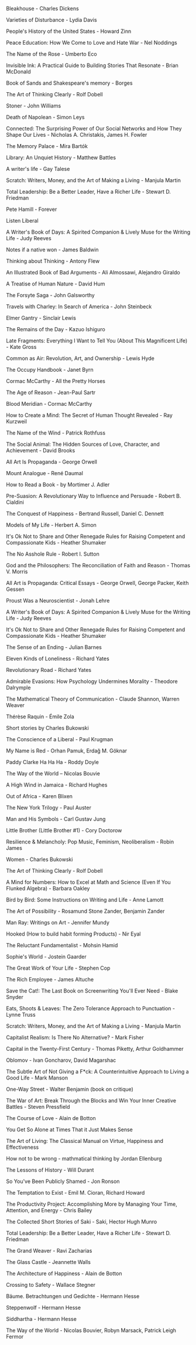 








Bleakhouse - Charles Dickens

Varieties of Disturbance - Lydia Davis

People's History of the United States - Howard Zinn

Peace Education: How We Come to Love and Hate War - Nel Noddings

The Name of the Rose - Umberto Eco

Invisible Ink: A Practical Guide to Building Stories That Resonate - Brian McDonald

Book of Sands and Shakespeare's memory - Borges

The Art of Thinking Clearly - Rolf Dobell

Stoner - John Williams

Death of Napolean - Simon Leys

Connected: The Surprising Power of Our Social Networks and How They Shape Our Lives - Nicholas A. Christakis, James H. Fowler

The Memory Palace - Mira Bartók

Library: An Unquiet History - Matthew Battles

A writer's life - Gay Talese

Scratch: Writers, Money, and the Art of Making a Living - Manjula Martin

Total Leadership: Be a Better Leader, Have a Richer Life - Stewart D. Friedman

Pete Hamill - Forever

Listen Liberal 

A Writer's Book of Days: A Spirited Companion & Lively Muse for the Writing Life - Judy Reeves

Notes if a native won - James Baldwin

Thinking about Thinking - Antony Flew

An Illustrated Book of Bad Arguments - Ali Almossawi, Alejandro Giraldo

A Treatise of Human Nature - David Hum

The Forsyte Saga - John Galsworthy

Travels with Charley: In Search of America - John Steinbeck

Elmer Gantry - Sinclair Lewis

The Remains of the Day - Kazuo Ishiguro

Late Fragments: Everything I Want to Tell You (About This Magnificent Life) - Kate Gross

Common as Air: Revolution, Art, and Ownership - Lewis Hyde

The Occupy Handbook - Janet Byrn

Cormac McCarthy - All the Pretty Horses

The Age of Reason - Jean-Paul Sartr

Blood Meridian - Cormac McCarthy

How to Create a Mind: The Secret of Human Thought Revealed - Ray Kurzweil

The Name of the Wind - Patrick Rothfuss

The Social Animal: The Hidden Sources of Love, Character, and Achievement - David Brooks

All Art Is Propaganda - George Orwell

Mount Analogue - René Daumal

How to Read a Book - by Mortimer J. Adler

Pre-Suasion: A Revolutionary Way to Influence and Persuade - Robert B. Cialdini

The Conquest of Happiness - Bertrand Russell, Daniel C. Dennett

Models of My Life - Herbert A. Simon

It's Ok Not to Share and Other Renegade Rules for Raising Competent and Compassionate Kids - Heather Shumaker

The No Asshole Rule - Robert I. Sutton

God and the Philosophers: The Reconciliation of Faith and Reason - Thomas V. Morris

All Art is Propaganda: Critical Essays - George Orwell, George Packer, Keith Gessen

Proust Was a Neuroscientist - Jonah Lehre

A Writer's Book of Days: A Spirited Companion & Lively Muse for the Writing Life - Judy Reeves

It's Ok Not to Share and Other Renegade Rules for Raising Competent and Compassionate Kids - Heather Shumaker

The Sense of an Ending - Julian Barnes

Eleven Kinds of Loneliness - Richard Yates

Revolutionary Road - Richard Yates

Admirable Evasions: How Psychology Undermines Morality - Theodore Dalrymple

The Mathematical Theory of Communication - Claude Shannon, Warren Weaver

Thérèse Raquin - Émile Zola

Short stories by Charles Bukowski

The Conscience of a Liberal - Paul Krugman

My Name is Red - Orhan Pamuk, Erdağ M. Göknar

Paddy Clarke Ha Ha Ha - Roddy Doyle

The Way of the World – Nicolas Bouvie

A High Wind in Jamaica - Richard Hughes

Out of Africa - Karen Blixen

The New York Trilogy - Paul Auster

Man and His Symbols - Carl Gustav Jung

Little Brother (Little Brother #1) - Cory Doctorow

Resilience & Melancholy: Pop Music, Feminism, Neoliberalism - Robin James

Women - Charles Bukowski

The Art of Thinking Clearly - Rolf Dobell

A Mind for Numbers: How to Excel at Math and Science (Even If You Flunked Algebra) - Barbara Oakley

Bird by Bird: Some Instructions on Writing and Life - Anne Lamott

The Art of Possibility - Rosamund Stone Zander, Benjamin Zander

Man Ray: Writings on Art - Jennifer Mundy

Hooked (How to build habit forming Products) - Nir Eyal

The Reluctant Fundamentalist - Mohsin Hamid

Sophie's World - Jostein Gaarder

The Great Work of Your Life - Stephen Cop

The Rich Employee - James Altuche

Save the Cat!: The Last Book on Screenwriting You'll Ever Need - Blake Snyder

Eats, Shoots & Leaves: The Zero Tolerance Approach to Punctuation - Lynne Truss

Scratch: Writers, Money, and the Art of Making a Living - Manjula Martin

Capitalist Realism: Is There No Alternative? - Mark Fisher


Capital in the Twenty-First Century - Thomas Piketty, Arthur Goldhammer

Oblomov - Ivan Goncharov, David Magarshac

The Subtle Art of Not Giving a F*ck: A Counterintuitive Approach to Living a Good Life - Mark Manson

One-Way Street - Walter Benjamin (book on critique)

The War of Art: Break Through the Blocks and Win Your Inner Creative Battles - Steven Pressfield

The Course of Love - Alain de Botton

You Get So Alone at Times That it Just Makes Sense

The Art of Living: The Classical Manual on Virtue, Happiness and Effectiveness

How not to be wrong - mathmatical thinking by Jordan Ellenburg

The Lessons of History - Will Durant

So You've Been Publicly Shamed - Jon Ronson

The Temptation to Exist - Emil M. Cioran, Richard Howard

The Productivity Project: Accomplishing More by Managing Your Time, Attention, and Energy - Chris Bailey

The Collected Short Stories of Saki - Saki, Hector Hugh Munro

Total Leadership: Be a Better Leader, Have a Richer Life - Stewart D. Friedman

The Grand Weaver - Ravi Zacharias

The Glass Castle - Jeannette Walls

The Architecture of Happiness - Alain de Botton

Crossing to Safety - Wallace Stegner

Bäume. Betrachtungen und Gedichte - Hermann Hesse

Steppenwolf - Hermann Hesse

Siddhartha - Hermann Hesse

The Way of the World - Nicolas Bouvier, Robyn Marsack, Patrick Leigh Fermor